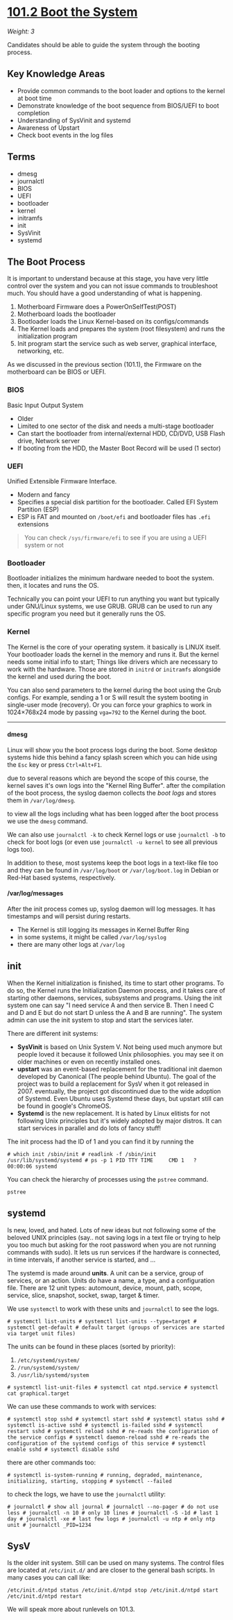 # [101.2 Boot the System](./101.2_Boot_System.md)

_Weight: 3_

Candidates should be able to guide the system through the booting process.

## Key Knowledge Areas

*   Provide common commands to the boot loader and options to the kernel at boot time
*   Demonstrate knowledge of the boot sequence from BIOS/UEFI to boot completion
*   Understanding of SysVinit and systemd
*   Awareness of Upstart
*   Check boot events in the log files

## Terms

*   dmesg
*   journalctl
*   BIOS
*   UEFI
*   bootloader
*   kernel
*   initramfs
*   init
*   SysVinit
*   systemd

## The Boot Process

It is important to understand because at this stage, you have very little control over the system and you can not issue commands to troubleshoot much. You should have a good understanding of what is happening.

1.  Motherboard Firmware does a PowerOnSelfTest(POST)
2.  Motherboard loads the bootloader
3.  Bootloader loads the Linux Kernel-based on its configs/commands
4.  The Kernel loads and prepares the system (root filesystem) and runs the initialization program
5.  Init program start the service such as web server, graphical interface, networking, etc.

As we discussed in the previous section (101.1), the Firmware on the motherboard can be BIOS or UEFI.

### BIOS

Basic Input Output System

*   Older
*   Limited to one sector of the disk and needs a multi-stage bootloader
*   Can start the bootloader from internal/external HDD, CD/DVD, USB Flash drive, Network server
*   If booting from the HDD, the Master Boot Record will be used (1 sector)

### UEFI

Unified Extensible Firmware Interface.

*   Modern and fancy
*   Specifies a special disk partition for the bootloader. Called EFI System Partition (ESP)
*   ESP is FAT and mounted on `/boot/efi` and bootloader files has `.efi` extensions

> You can check `/sys/firmware/efi` to see if you are using a UEFI system or not

### Bootloader

Bootloader initializes the minimum hardware needed to boot the system. then, it locates and runs the OS.

Technically you can point your UEFI to run anything you want but typically under GNU/Linux systems, we use GRUB. GRUB can be used to run any specific program you need but it generally runs the OS.

### Kernel

The Kernel is the core of your operating system. it basically is LINUX itself. Your bootloader loads the kernel in the memory and runs it. But the kernel needs some initial info to start; Things like drivers which are necessary to work with the hardware. Those are stored in `initrd` or `initramfs` alongside the kernel and used during the boot.

You can also send parameters to the kernel during the boot using the Grub configs. For example, sending a 1 or S will result the system booting in single-user mode (recovery). Or you can force your graphics to work in 1024×768x24 mode by passing `vga=792` to the Kernel during the boot.

- - -

#### dmesg

Linux will show you the boot process logs during the boot. Some desktop systems hide this behind a fancy splash screen which you can hide using the `Esc` key or press `Ctrl+Alt+F1`.

due to several reasons which are beyond the scope of this course, the kernel saves it's own logs into the "Kernel Ring Buffer". after the compilation of the boot process, the syslog daemon collects the _boot logs_ and stores them in `/var/log/dmesg`.

to view all the logs including what has been logged after the boot process we use the `dmesg` command.

We can also use `journalctl -k` to check Kernel logs or use `journalctl -b` to check for boot logs (or even use `journalctl -u kernel` to see all previous logs too).

In addition to these, most systems keep the boot logs in a text-like file too and they can be found in `/var/log/boot` or `/var/log/boot.log` in Debian or Red-Hat based systems, respectively.

#### /var/log/messages

After the init process comes up, syslog daemon will log messages. It has timestamps and will persist during restarts.

*   The Kernel is still logging its messages in Kernel Buffer Ring
*   in some systems, it might be called `/var/log/syslog`
*   there are many other logs at `/var/log`

## init

When the Kernel initialization is finished, its time to start other programs. To do so, the Kernel runs the Initialization Daemon process, and it takes care of starting other daemons, services, subsystems and programs. Using the init system one can say "I need service A and then service B. Then I need C and D and E but do not start D unless the A and B are running". The system admin can use the init system to stop and start the services later.

There are different init systems:

*   **SysVinit** is based on Unix System V. Not being used much anymore but people loved it because it followed Unix philosophies. you may see it on older machines or even on recently installed ones.
*   **upstart** was an event-based replacement for the traditional init daemon developed by Canonical (The people behind Ubuntu). The goal of the project was to build a replacement for SysV when it got released in 2007. eventually, the project got discontinued due to the wide adoption of Systemd. Even Ubuntu uses Systemd these days, but upstart still can be found in google's ChromeOS.
*   **Systemd** is the new replacement. It is hated by Linux elitists for not following Unix principles but it's widely adopted by major distros. It can start services in parallel and do lots of fancy stuff!

The init process had the ID of 1 and you can find it by running the

`# which init /sbin/init # readlink -f /sbin/init /usr/lib/systemd/systemd # ps -p 1 PID TTY TIME     CMD 1   ?   00:00:06 systemd`

You can check the hierarchy of processes using the `pstree` command.

`pstree`

## systemd

Is new, loved, and hated. Lots of new ideas but not following some of the beloved UNIX principles (say.. not saving logs in a text file or trying to help you too much but asking for the root password when you are not running commands with sudo). It lets us run services if the hardware is connected, in time intervals, if another service is started, and ...

The systemd is made around **units**. A unit can be a service, group of services, or an action. Units do have a name, a type, and a configuration file. There are 12 unit types: automount, device, mount, path, scope, service, slice, snapshot, socket, swap, target & timer.

We use `systemctl` to work with these units and `journalctl` to see the logs.

`# systemctl list-units # systemctl list-units --type=target # systemctl get-default # default target (groups of services are started via target unit files)`

The units can be found in these places (sorted by priority):

1.  `/etc/systemd/system/`
2.  `/run/systemd/system/`
3.  `/usr/lib/systemd/system`

`# systemctl list-unit-files # systemctl cat ntpd.service # systemctl cat graphical.target`

We can use these commands to work with services:

`# systemctl stop sshd # systemctl start sshd # systemctl status sshd # systemctl is-active sshd # systemctl is-failed sshd # systemctl restart sshd # systemctl reload sshd # re-reads the configuration of the service configs # systemctl daemon-reload sshd # re-reads the configuration of the systemd configs of this service # systemctl enable sshd # systemctl disable sshd`

there are other commands too:

`# systemctl is-system-running # running, degraded, maintenance, initializing, starting, stopping # systemctl --failed`

to check the logs, we have to use the `journalctl` utility:

`# journalctl # show all journal # journalctl --no-pager # do not use less # journalctl -n 10 # only 10 lines # journalctl -S -1d # last 1 day # journalctl -xe # last few logs # journalctl -u ntp # only ntp unit # journalctl _PID=1234`

## SysV

Is the older init system. Still can be used on many systems. The control files are located at `/etc/init.d/` and are closer to the general bash scripts. In many cases you can call like:

`/etc/init.d/ntpd status /etc/init.d/ntpd stop /etc/init.d/ntpd start /etc/init.d/ntpd restart`

We will speak more about runlevels on 101.3.


